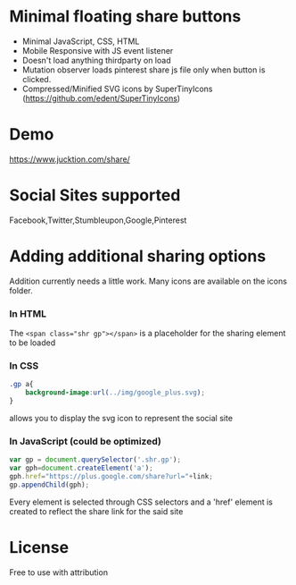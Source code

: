 Minimal floating share buttons
======

- Minimal JavaScript, CSS, HTML
- Mobile Responsive with JS event listener
- Doesn't load anything thirdparty on load
- Mutation observer loads pinterest share js file only when button is clicked.
- Compressed/Minified SVG icons by SuperTinyIcons (https://github.com/edent/SuperTinyIcons)


Demo
======
https://www.jucktion.com/share/

Social Sites supported
======
Facebook,Twitter,Stumbleupon,Google,Pinterest

Adding additional sharing options
======
Addition currently needs a little work.
Many icons are available on the icons folder.

### In HTML
The `<span class="shr gp"></span>` is a placeholder for the sharing element to be loaded

### In CSS
```CSS
.gp a{
    background-image:url(../img/google_plus.svg);
}
```
allows you to display the svg icon to represent the social site

### In JavaScript (could be optimized)
```javascript
var gp = document.querySelector('.shr.gp');
var gph=document.createElement('a');
gph.href="https://plus.google.com/share?url="+link;
gp.appendChild(gph);
```
Every element is selected through CSS selectors and a 'href' element is created to reflect the share link for the said site


License
======
Free to use with attribution
